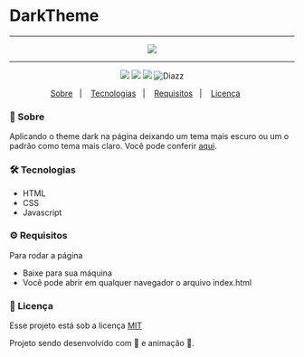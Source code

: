 # DarkTheme

***

<p align="center">
    <img src="https://github.com/wevdiaz/DarkTheme/blob/master/img/DarkMode.gif?raw=true">
</p>

***

<p align="center">  
      <a> 
          <img src="https://img.shields.io/github/repo-size/wevdiaz/DarkTheme?color=%2322a6b3">        
      </a>  
      <a>
          <img src="https://img.shields.io/github/license/wevdiaz/DarkTheme?color=%2322a6b3">        
      </a>      
      <a>
          <img src="https://img.shields.io/github/languages/count/wevdiaz/DarkTheme?color=%2322a6b3">       
      </a>      
      <a>          
          <img alt="Diazz" src="https://img.shields.io/badge/made%20by-Diazz-DarkTheme?color=%2322a6b3"> 
      </a>      
  </p> 

<p align="center">
    <a href="#speech_balloon-sobre">Sobre</a>&nbsp;&nbsp;&nbsp;|&nbsp;&nbsp;&nbsp;
    <a href="#hammer_and_wrench-tecnologias">Tecnologias</a>&nbsp;&nbsp;&nbsp;|&nbsp;&nbsp;&nbsp;
    <a href="#gear-requisitos">Requisitos</a>&nbsp;&nbsp;&nbsp;|&nbsp;&nbsp;&nbsp;
    <a href="#scroll-licença">Licença</a>&nbsp;&nbsp;&nbsp;&nbsp;&nbsp;&nbsp;    
</p>

### :speech_balloon: Sobre
Aplicando o theme dark na página deixando um tema mais escuro ou um o padrão como tema mais claro. Você pode conferir [aqui](https://wevdiaz.github.io/DarkTheme/).
 
 ### :hammer_and_wrench: Tecnologias
 
 * HTML
 * CSS
 * Javascript

### :gear: Requisitos

Para rodar a página

* Baixe para sua máquina
* Você pode abrir em qualquer navegador o arquivo index.html

### :scroll: Licença

Esse projeto está sob a licença [MIT](https://github.com/wevdiaz/DarkTheme/blob/main/LICENSE)

Projeto sendo desenvolvido com :blue_heart: e animação  :star_struck:.
